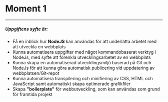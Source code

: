 # Moment 1 <br/> 
--------------------------------
##### Uppgiftens syfte är: 
* Få en inblick hur **NodeJS** kan användas för att underlätta arbetet med att utveckla en webbplats
* Kunna automatisera uppgifter med något kommandobaserat verktyg i NodeJs, med syfte att förenkla utvecklingsarbetet av en webbplats
* Kunna skapa en automatiserad utvecklingsmiljö baserad på Git och NodeJs för att kunna göra automatisk publicering vid uppdatering av webbplatsen/Git-repot
* Kunna automatisera transpilering och minifiering av CSS, HTML och JavaScript samt automatiskt skapa optimerade grafikfiler
* Skapa **"boilerplate"** för webbutveckling, som kan användas som grund för framtida projekt
